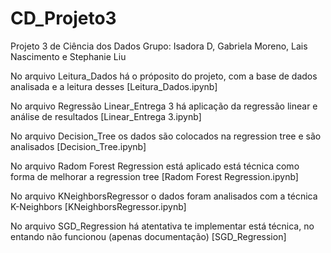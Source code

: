 # CD_Projeto3
Projeto 3 de Ciência dos Dados
Grupo: Isadora D, Gabriela Moreno, Lais Nascimento e Stephanie Liu

No arquivo Leitura_Dados há o próposito do projeto, com a base de dados analisada e a leitura desses [Leitura_Dados.ipynb]

No arquivo Regressão Linear_Entrega 3 há aplicação da regressão linear e análise de resultados [Linear_Entrega 3.ipynb]

No arquivo Decision_Tree os dados são colocados na regression tree e são analisados [Decision_Tree.ipynb]

No arquivo Radom Forest Regression está aplicado está técnica como forma de melhorar a regression tree [Radom Forest Regression.ipynb]

No arquivo KNeighborsRegressor o dados foram analisados com a técnica K-Neighbors [KNeighborsRegressor.ipynb]

No arquivo SGD_Regression há atentativa te implementar está técnica, no entando não funcionou (apenas documentação) [SGD_Regression]